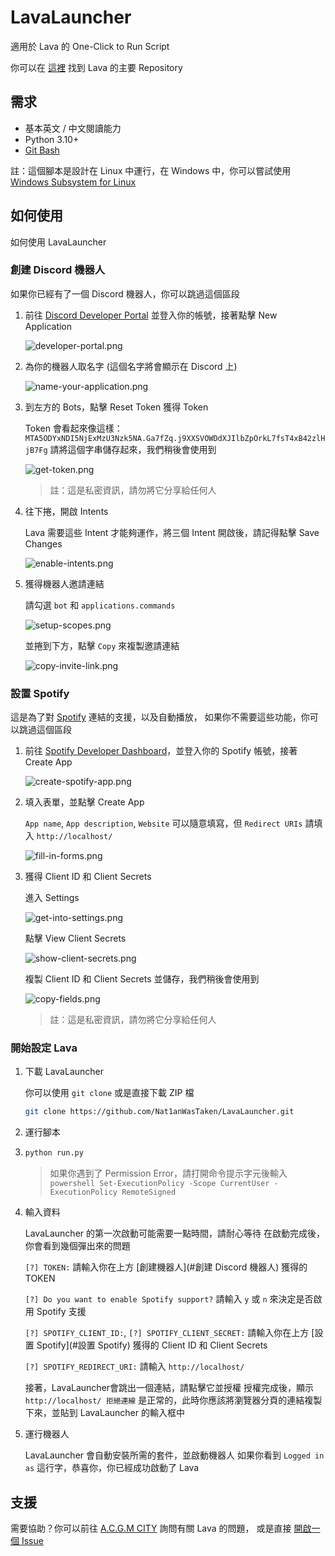# LavaLauncher

適用於 Lava 的 One-Click to Run Script

你可以在 [這裡](https://github.com/Nat1anWasTaken/Lava) 找到 Lava 的主要 Repository

## 需求

- 基本英文 / 中文閱讀能力
- Python 3.10+
- [Git Bash](https://git-scm.com/)

註：這個腳本是設計在 Linux 中運行，在 Windows 中，你可以嘗試使用
[Windows Subsystem for Linux](https://learn.microsoft.com/zh-tw/windows/wsl/install)

## 如何使用

如何使用 LavaLauncher

### 創建 Discord 機器人

如果你已經有了一個 Discord 機器人，你可以跳過這個區段

1. 前往 [Discord Developer Portal](https://discord.com/developers) 並登入你的帳號，接著點擊 New Application

   ![developer-portal.png](img/discord/developer-portal.png)

2. 為你的機器人取名字 (這個名字將會顯示在 Discord 上)

   ![name-your-application.png](img/discord/name-your-application.png)

3. 到左方的 Bots，點擊 Reset Token 獲得 Token

   Token 會看起來像這樣：`MTA5ODYxNDI5NjExMzU3Nzk5NA.Ga7fZq.j9XXSVOWDdXJIlbZpOrkL7fsT4xB42zlHjB7Fg`
   請將這個字串儲存起來，我們稍後會使用到

   ![get-token.png](img/discord/get-token.png)

   > 註：這是私密資訊，請勿將它分享給任何人

4. 往下捲，開啟 Intents

   Lava 需要這些 Intent 才能夠運作，將三個 Intent 開啟後，請記得點擊 Save Changes

   ![enable-intents.png](img/discord/enable-intents.png)

5. 獲得機器人邀請連結

   請勾選 `bot` 和 `applications.commands`

   ![setup-scopes.png](img/discord/setup-scopes.png)

   並捲到下方，點擊 `Copy` 來複製邀請連結

   ![copy-invite-link.png](img/discord/copy-invite-link.png)

### 設置 Spotify

這是為了對 [Spotify](https://open.spotify.com/) 連結的支援，以及自動播放，
如果你不需要這些功能，你可以跳過這個區段

1. 前往 [Spotify Developer Dashboard](https://developer.spotify.com/dashboard/)，並登入你的 Spotify 帳號，接著 Create App

   ![create-spotify-app.png](img/spotify/create-spotify-app.png)

2. 填入表單，並點擊 Create App

   `App name`, `App description`, `Website` 可以隨意填寫，但 `Redirect URIs` 請填入 `http://localhost/`

   ![fill-in-forms.png](img/spotify/fill-in-forms.png)

3. 獲得 Client ID 和 Client Secrets

   進入 Settings

   ![get-into-settings.png](img/spotify/get-into-settings.png)

   點擊 View Client Secrets

   ![show-client-secrets.png](img/spotify/view-client-secrets.png)

   複製 Client ID 和 Client Secrets 並儲存，我們稍後會使用到

   ![copy-fields.png](img/spotify/copy-fields.png)

   > 註：這是私密資訊，請勿將它分享給任何人

### 開始設定 Lava

1. 下載 LavaLauncher

   你可以使用 `git clone` 或是直接下載 ZIP 檔

   ```bash
   git clone https://github.com/Nat1anWasTaken/LavaLauncher.git
   ```

2. 運行腳本
3. 
   ```bash
   python run.py
   ```

   > 如果你遇到了 Permission Error，請打開命令提示字元後輸入 `powershell Set-ExecutionPolicy -Scope CurrentUser -ExecutionPolicy RemoteSigned`

4. 輸入資料

   LavaLauncher 的第一次啟動可能需要一點時間，請耐心等待
   在啟動完成後，你會看到幾個彈出來的問題

   `[?] TOKEN:`
   請輸入你在上方 [創建機器人](#創建 Discord 機器人) 獲得的 TOKEN

   `[?] Do you want to enable Spotify support?`
   請輸入 `y` 或 `n` 來決定是否啟用 Spotify 支援

   `[?] SPOTIFY_CLIENT_ID:`, `[?] SPOTIFY_CLIENT_SECRET:`
   請輸入你在上方 [設置 Spotify](#設置 Spotify) 獲得的 Client ID 和 Client Secrets

   `[?] SPOTIFY_REDIRECT_URI:`
   請輸入 `http://localhost/`

   接著，LavaLauncher會跳出一個連結，請點擊它並授權
   授權完成後，顯示 `http://localhost/ 拒絕連線` 是正常的，此時你應該將瀏覽器分頁的連結複製下來，並貼到 LavaLauncher 的輸入框中

5. 運行機器人

   LavaLauncher 會自動安裝所需的套件，並啟動機器人
   如果你看到 `Logged in as` 這行字，恭喜你，你已經成功啟動了 Lava

## 支援

需要協助？你可以前往 [A.C.G.M CITY](https://discord.gg/acgmcity) 詢問有關 Lava 的問題，
或是直接 [開啟一個 Issue](https://github.com/Nat1anWasTaken/LavaLauncher/issues)
